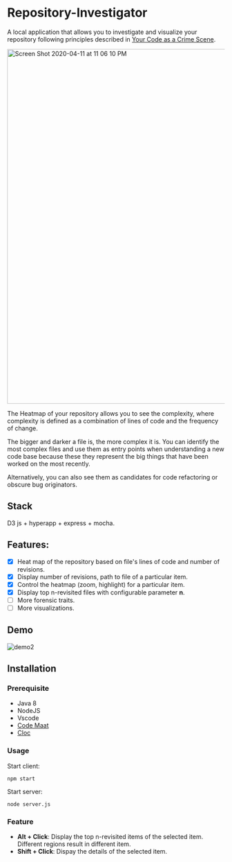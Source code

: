 # Repository-Investigator

A local application that allows you to investigate and visualize your repository following principles described in [Your Code as a Crime Scene](https://www.amazon.com/Your-Code-Crime-Scene-Bottlenecks/dp/1680500384). 

<img width="819" alt="Screen Shot 2020-04-11 at 11 06 10 PM" src="https://user-images.githubusercontent.com/16775806/79050348-98729f80-7c53-11ea-9a08-29e19a418551.png">


The Heatmap of your repository allows you to see the complexity, where complexity is defined as a combination of lines of code and the frequency of change. 

The bigger and darker a file is, the more complex it is. You can identify the most complex files and use them as entry points when understanding a new code base because these they represent the big things that have been worked on the most recently.

Alternatively, you can also see them as candidates for code refactoring or obscure bug originators.

## Stack
D3 js + hyperapp + express + mocha.

## Features: 
- [X] Heat map of the repository based on file's lines of code and number of revisions.
- [X] Display number of revisions, path to file of a particular item.
- [X] Control the heatmap (zoom, highlight) for a particular item.
- [X] Display top n-revisited files with configurable parameter **n**.
- [ ] More forensic traits.
- [ ] More visualizations.

## Demo

![demo2](https://user-images.githubusercontent.com/16775806/79049411-bccb7d80-7c4d-11ea-9575-6805778b8269.gif)


## Installation
### Prerequisite
- Java 8
- NodeJS
- Vscode
- [Code Maat](https://github.com/adamtornhill/code-maat)
- [Cloc](https://github.com/AlDanial/cloc#install-via-package-manager)

### Usage
Start client:
```
npm start
```
Start server:
```
node server.js
```

### Feature
- **Alt + Click**: Display the top n-revisited items of the selected item. Different regions result in different item.
- **Shift + Click**: Dispay the details of the selected item.
